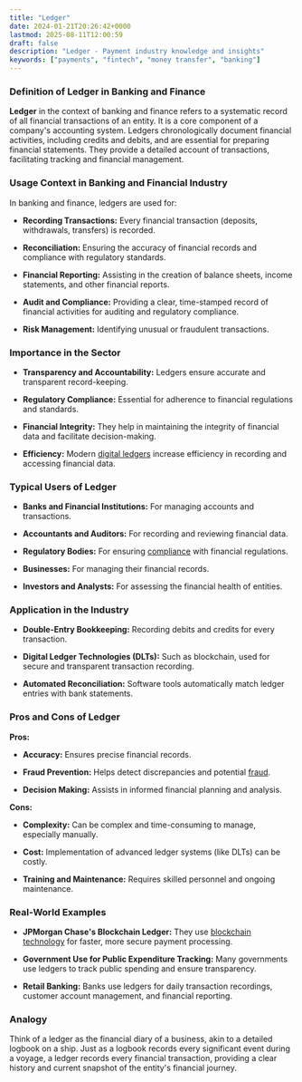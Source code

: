 ```yaml
---
title: "Ledger"
date: 2024-01-21T20:26:42+0000
lastmod: 2025-08-11T12:00:59
draft: false
description: "Ledger - Payment industry knowledge and insights"
keywords: ["payments", "fintech", "money transfer", "banking"]
---
```


### Definition of Ledger in Banking and Finance

**Ledger** in the context of banking and finance refers to a systematic record of all financial transactions of an entity. It is a core component of a company's accounting system. Ledgers chronologically document financial activities, including credits and debits, and are essential for preparing financial statements. They provide a detailed account of transactions, facilitating tracking and financial management.

### Usage Context in Banking and Financial Industry

In banking and finance, ledgers are used for:

- **Recording Transactions:** Every financial transaction (deposits, withdrawals, transfers) is recorded.

- **Reconciliation:** Ensuring the accuracy of financial records and compliance with regulatory standards.

- **Financial Reporting:** Assisting in the creation of balance sheets, income statements, and other financial reports.

- **Audit and Compliance:** Providing a clear, time-stamped record of financial activities for auditing and regulatory compliance.

- **Risk Management:** Identifying unusual or fraudulent transactions.

### Importance in the Sector

- **Transparency and Accountability:** Ledgers ensure accurate and transparent record-keeping.

- **Regulatory Compliance:** Essential for adherence to financial regulations and standards.

- **Financial Integrity:** They help in maintaining the integrity of financial data and facilitate decision-making.

- **Efficiency:** Modern [digital ledgers](https://faisalkhanllc.xyz/resources/payments-wiki/p/private-ledger/) increase efficiency in recording and accessing financial data.

### Typical Users of Ledger

- **Banks and Financial Institutions:** For managing accounts and transactions.

- **Accountants and Auditors:** For recording and reviewing financial data.

- **Regulatory Bodies:** For ensuring [compliance](https://faisalkhanllc.xyz/resources/payments-wiki/c/compliance-policies-procedures/) with financial regulations.

- **Businesses:** For managing their financial records.

- **Investors and Analysts:** For assessing the financial health of entities.

### Application in the Industry

- **Double-Entry Bookkeeping:** Recording debits and credits for every transaction.

- **Digital Ledger Technologies (DLTs):** Such as blockchain, used for secure and transparent transaction recording.

- **Automated Reconciliation:** Software tools automatically match ledger entries with bank statements.

### Pros and Cons of Ledger 

**Pros:**

- **Accuracy:** Ensures precise financial records.

- **Fraud Prevention:** Helps detect discrepancies and potential [fraud](https://faisalkhanllc.xyz/resources/payments-wiki/f/fraud/).

- **Decision Making:** Assists in informed financial planning and analysis.

**Cons:**

- **Complexity:** Can be complex and time-consuming to manage, especially manually.

- **Cost:** Implementation of advanced ledger systems (like DLTs) can be costly.

- **Training and Maintenance:** Requires skilled personnel and ongoing maintenance.

### Real-World Examples

- **JPMorgan Chase's Blockchain Ledger:** They use [blockchain technology](https://faisalkhanllc.xyz/resources/payments-wiki/b/blockchain/blockchain-technology/) for faster, more secure payment processing.

- **Government Use for Public Expenditure Tracking:** Many governments use ledgers to track public spending and ensure transparency.

- **Retail Banking:** Banks use ledgers for daily transaction recordings, customer account management, and financial reporting.

### Analogy

Think of a ledger as the financial diary of a business, akin to a detailed logbook on a ship. Just as a logbook records every significant event during a voyage, a ledger records every financial transaction, providing a clear history and current snapshot of the entity's financial journey.